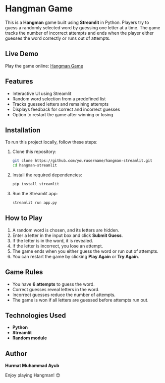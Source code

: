 # Hangman Game

This is a **Hangman** game built using **Streamlit** in Python. Players try to guess a randomly selected word by guessing one letter at a time. The game tracks the number of incorrect attempts and ends when the player either guesses the word correctly or runs out of attempts.

## Live Demo
Play the game online: [Hangman Game](https://hangman-by-hurmat-ayub.streamlit.app/)

## Features
- Interactive UI using Streamlit
- Random word selection from a predefined list
- Tracks guessed letters and remaining attempts
- Displays feedback for correct and incorrect guesses
- Option to restart the game after winning or losing

## Installation
To run this project locally, follow these steps:

1. Clone this repository:
   ```sh
   git clone https://github.com/yourusername/hangman-streamlit.git
   cd hangman-streamlit
   ```
2. Install the required dependencies:
   ```sh
   pip install streamlit
   ```
3. Run the Streamlit app:
   ```sh
   streamlit run app.py
   ```

## How to Play
1. A random word is chosen, and its letters are hidden.
2. Enter a letter in the input box and click **Submit Guess**.
3. If the letter is in the word, it is revealed.
4. If the letter is incorrect, you lose an attempt.
5. The game ends when you either guess the word or run out of attempts.
6. You can restart the game by clicking **Play Again** or **Try Again**.

## Game Rules
- You have **6 attempts** to guess the word.
- Correct guesses reveal letters in the word.
- Incorrect guesses reduce the number of attempts.
- The game is won if all letters are guessed before attempts run out.

## Technologies Used
- **Python**
- **Streamlit**
- **Random module**

## Author
**Hurmat Muhammad Ayub**

Enjoy playing Hangman! 😊

